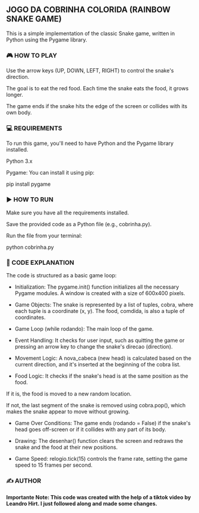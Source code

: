 ## JOGO DA COBRINHA COLORIDA (RAINBOW SNAKE GAME)
This is a simple implementation of the classic Snake game, written in Python using the Pygame library.

### 🎮 HOW TO PLAY
Use the arrow keys (UP, DOWN, LEFT, RIGHT) to control the snake's direction.

The goal is to eat the red food. Each time the snake eats the food, it grows longer.

The game ends if the snake hits the edge of the screen or collides with its own body.

### 💻 REQUIREMENTS
To run this game, you'll need to have Python and the Pygame library installed.

Python 3.x

Pygame: You can install it using pip:

pip install pygame

### ▶️ HOW TO RUN
Make sure you have all the requirements installed.

Save the provided code as a Python file (e.g., cobrinha.py).

Run the file from your terminal:

python cobrinha.py

### 🧠 CODE EXPLANATION
The code is structured as a basic game loop:

- Initialization: The pygame.init() function initializes all the necessary Pygame modules. A window is created with a size of 600x400 pixels.

- Game Objects: The snake is represented by a list of tuples, cobra, where each tuple is a coordinate (x, y). The food, comdida, is also a tuple of coordinates.

- Game Loop (while rodando): The main loop of the game.

- Event Handling: It checks for user input, such as quitting the game or pressing an arrow key to change the snake's direcao (direction).

- Movement Logic: A nova_cabeca (new head) is calculated based on the current direction, and it's inserted at the beginning of the cobra list.

- Food Logic: It checks if the snake's head is at the same position as the food.

If it is, the food is moved to a new random location.

If not, the last segment of the snake is removed using cobra.pop(), which makes the snake appear to move without growing.

- Game Over Conditions: The game ends (rodando = False) if the snake's head goes off-screen or if it collides with any part of its body.

- Drawing: The desenhar() function clears the screen and redraws the snake and the food at their new positions.

- Game Speed: relogio.tick(15) controls the frame rate, setting the game speed to 15 frames per second.

### ✍️ AUTHOR
#### Importante Note: This code was created with the help of a tiktok video by Leandro Hirt. I just followed along and made some changes.
